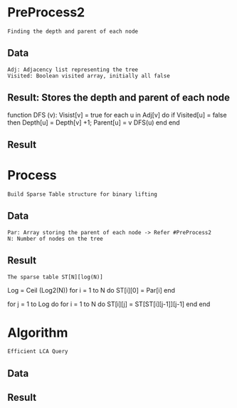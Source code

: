 # PreProcess2
    Finding the depth and parent of each node
## Data
    Adj: Adjacency list representing the tree
    Visited: Boolean visited array, initially all false
## Result: Stores the depth and parent of each node

function DFS (v):
    Visist[v] = true
    for each u in Adj[v] do
        if Visited[u] = false then
            Depth[u] = Depth[v] +1;
            Parent[u] = v
            DFS(u)
        end
    end

## Result


# Process
    Build Sparse Table structure for binary lifting
## Data
    Par: Array storing the parent of each node -> Refer #PreProcess2
    N: Number of nodes on the tree
## Result
    The sparse table ST[N][log(N)]

Log = Ceil (Log2(N))
for i = 1 to N do
    ST[i][0] = Par[i]
end

for j = 1 to Log do
    for i = 1 to N do
        ST[i][j] = ST[ST[i][j-1]][j-1]
    end
end


# Algorithm
    Efficient LCA Query
## Data
## Result